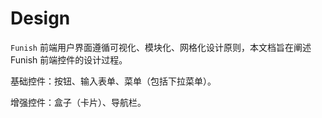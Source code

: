 # Design

`Funish` 前端用户界面遵循可视化、模块化、网格化设计原则，本文档旨在阐述 Funish 前端控件的设计过程。

基础控件：按钮、输入表单、菜单（包括下拉菜单）。

增强控件：盒子（卡片）、导航栏。